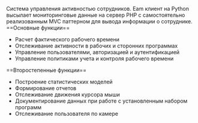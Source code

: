 Система управления активностью сотрудников. Eam клиент на Python высылает мониторинговые данные на сервер PHP с самостоятельно реализованным MVC паттерном для вывода информации о сотруднике.
==Основные функции==

* Расчет фактического рабочего времени
* Отслеживание активности в рабочих и сторонних программах
* Управление пользователями, авторизацией и аутентификацией
* Управление политиками учета и контроля рабочего времени

==Второстепенные функции==

* Построение статистических моделей
* Формирование отчетов
* Отслеживание движения курсора мыши
* Документирование данных при работе с установленным набором программ
* Отслеживание пользователя по камере

